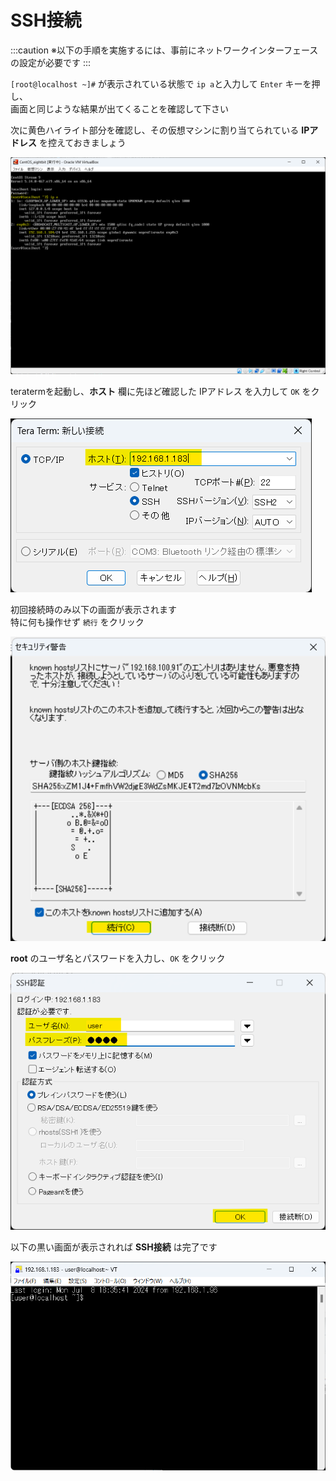 # SSH接続

:::caution
※以下の手順を実施するには、事前にネットワークインターフェースの設定が必要です
:::

`[root@localhost ~]#` が表示されている状態で `ip a`と入力して `Enter` キーを押し、  
画面と同じような結果が出てくることを確認して下さい   

次に黄色ハイライト部分を確認し、その仮想マシンに割り当てられている **IPアドレス** を控えておきましょう

![linux](../../foundation/Linux/img/centos9/centos9_minimal_ssh.png)

teratermを起動し、**ホスト** 欄に先ほど確認した IPアドレス を入力して `OK` をクリック

![linux](../../foundation/Linux/img/centos9/centos9_ssh_3.png)

初回接続時のみ以下の画面が表示されます  
特に何も操作せず `続行` をクリック

![linux](../../foundation/Linux/img/linux40.png)

**root** のユーザ名とパスワードを入力し、`OK` をクリック

![linux](../../foundation/Linux/img/centos9/centos9_ssh_4.png)

以下の黒い画面が表示されれば **SSH接続** は完了です

![linux](../../foundation/Linux/img/centos9/centos9_ssh_5.png)
